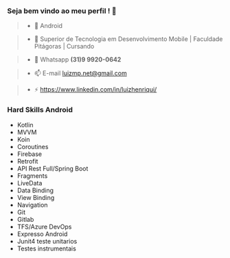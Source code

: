 ### Seja bem vindo ao meu perfil ! 👋


>- 🔭 Android

>- 👯 Superior de Tecnologia em Desenvolvimento Mobile | Faculdade Pitágoras | Cursando

>- 💬 Whatsapp **(31)9 9920-0642**

>- 📫 E-mail luizmp.net@gmail.com 

>- ⚡ https://www.linkedin.com/in/luizhenriqui/

  

### Hard Skills Android

- Kotlin 
- MVVM
- Koin
- Coroutines
- Firebase
- Retrofit
- API Rest Full/Spring Boot
- Fragments
- LiveData
- Data Binding
- View Binding 
- Navigation
- Git
- Gitlab
- TFS/Azure DevOps
- Expresso Android
- Junit4 teste unitarios
- Testes instrumentais 
